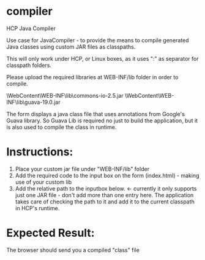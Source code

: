 # compiler
HCP Java Compiler

Use case for JavaCompiler - to provide the means to compile generated Java classes using custom JAR files as classpaths.

This will only work under HCP, or Linux boxes, as it uses ":" as separator for classpath folders.

Please upload the required libraries at WEB-INF/lib folder in order to compile.

<path to your project>\WebContent\WEB-INF\lib\commons-io-2.5.jar
<path to your project>\WebContent\WEB-INF\lib\guava-19.0.jar

The form displays a java class file that uses annotations from Google's Guava library.
So Guava Lib is required no just to build the application, but it is also used to compile the class in runtime.

Instructions:
==================
<ol>
  <li>Place your custom jar file under "WEB-INF/lib" folder</li>
  <li>Add the required code to the input box on the form (index.html) - making use of your custom lib</li>
  <li>Add the relative path to the inputbox below. <- currently it only supports just one JAR file - don't add more than one entry here. The application takes care of checking the path to it and add it to the current classpath in HCP's runtime.</li>
</ol>

Expected Result:
===================
The browser should send you a compiled "class" file

